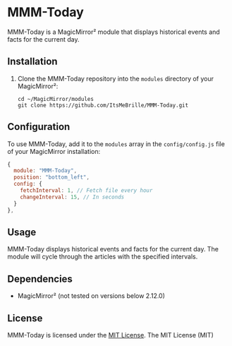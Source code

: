 # MMM-Today

MMM-Today is a MagicMirror² module that displays historical events and facts for the current day.

## Installation
1. Clone the MMM-Today repository into the `modules` directory of your MagicMirror²:
   ```shell
   cd ~/MagicMirror/modules
   git clone https://github.com/ItsMeBrille/MMM-Today.git
   ```

## Configuration
To use MMM-Today, add it to the `modules` array in the `config/config.js` file of your MagicMirror installation:

```javascript
{
  module: "MMM-Today",
  position: "bottom_left",
  config: {
    fetchInterval: 1, // Fetch file every hour
    changeInterval: 15, // In seconds
  }
},
```

## Usage
MMM-Today displays historical events and facts for the current day. The module will cycle through the articles with the specified intervals.

## Dependencies
* MagicMirror² (not tested on versions below 2.12.0)

## License
MMM-Today is licensed under the [MIT License](LICENSE).
The MIT License (MIT)